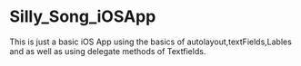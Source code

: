 # Silly_Song_iOSApp


This is just a basic iOS App using the basics of autolayout,textFields,Lables and as well as using delegate methods of Textfields.
